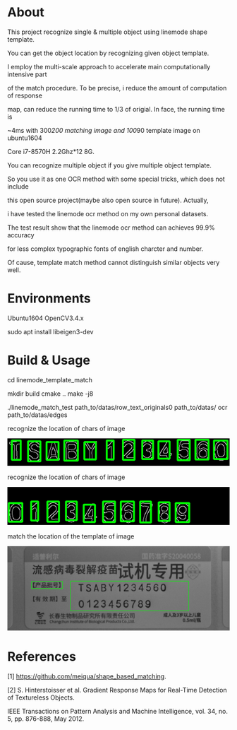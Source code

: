 About
=====

This project recognize single & multiple object using linemode shape template. 

You can get the object location by recognizing given object template. 

I employ the multi-scale approach to accelerate main computationally intensive part 

of the match procedure. To be precise, i reduce the amount of computation of response

map, can reduce the running time to 1/3 of origial. In face, the running time is 

~4ms with 300*200 matching image and 100*90 template image on ubuntu1604 

Core i7-8570H 2.2Ghz*12 8G. 

You can recognize multiple object if you give multiple object template. 

So you use it as one OCR method with some special tricks, which does not include 

this open source project(maybe also open source in future). Actually, 

i have tested the linemode ocr method on my own personal datasets. 

The test result show that the linemode ocr method can achieves 99.9% accuracy

for less complex typographic fonts of english charcter and number. 

Of cause, template match method cannot distinguish similar objects very well. 


Environments
=============

Ubuntu1604  OpenCV3.4.x 

sudo apt install libeigen3-dev


Build & Usage
==============

cd linemode_template_match

mkdir build
cmake ..
make -j8

./linemode_match_test path_to/datas/row_text_originals0 path_to/datas/ ocr path_to/datas/edges


recognize the location of chars of image

![image](https://github.com/NanKeRen2020/linemode_template_match/blob/main/datas/to_match0.png)

recognize the location of chars of image

![image](https://github.com/NanKeRen2020/linemode_template_match/blob/main/datas/to_match1.png)

match the location of the template of image

![image](https://github.com/NanKeRen2020/linemode_template_match/blob/main/datas/locate_text_area.png)




References
==========

[1] https://github.com/meiqua/shape_based_matching.

[2] S. Hinterstoisser et al. Gradient Response Maps for Real-Time Detection of Textureless Objects. 

IEEE Transactions on Pattern Analysis and Machine Intelligence, vol. 34, no. 5, pp. 876-888, May 2012.


